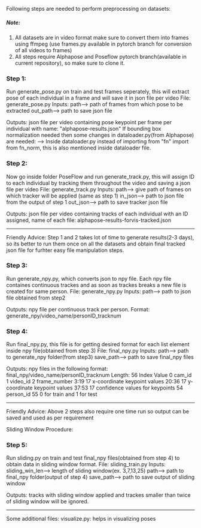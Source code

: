 Following steps are needed to perform preprocessing on datasets:
##### Note: 
1) All datasets are in video format make sure to convert them into frames using ffmpeg (use frames.py available in pytorch branch for conversion of all videos to frames)
2) All steps require Alphapose and Poseflow pytorch branch(available in current repository), so make sure to clone it.

### Step 1:
Run generate_pose.py on train and test frames seperately, this will extract pose of each individual in a frame and will save it in json file per video
File: generate_pose.py
Inputs: path--> path of frames from which pose to be extracted
        out_path--> path to save json file

Outputs: json file per video containing pose keypoint per frame per individual with name:  "alphapose-results.json"
If bounding box normalization needed then some changes in dataloader.py(from Alphapose) are needed:
--> Inside dataloader.py instead of importing from "fn" import from fn_norm, this is also mentioned inside dataloader file.


### Step 2: 
Now go inside folder PoseFlow and run generate_track.py, this will assign ID to each individual by tracking them throughout the video and saving a json file per video
File: generate_track.py
Inputs: path--> give path of frames on which tracker will be applied (same as step 1)
        in_json--> path to json file from the output of step 1
        out_json--> path to save tracker json file
        
Outputs: json file per video containing tracks of each individual with an ID assigned, name of each file: alphapose-results-forvis-tracked.json

 -----------------------------------------------------------------------------------------------
Friendly Advice: Step 1 and 2 takes lot of time to generate results(2-3 days), so its better to run them once on all the datasets and obtain final tracked json file for furhter easy file manipulation steps.
 
 
### Step 3: 
Run generate_npy.py, which converts json to npy file. Each npy file containes continuous trackes and as soon as trackes breaks a new file is created for same person.
File: generate_npy.py
Inputs: path--> path to json file obtained from step2
 
Outputs: npy file per continuous track per person. Format: generate_npy/video_name/personID_tracknum
 
 
### Step 4: 
Run final_npy.py, this file is for getting desired format for each list element inside npy file(obtained from step 3)
File: final_npy.py
Inputs: path--> path to generate_npy folder(from step3)
         save_path--> path to save final_npy files
         
Outputs: npy files in the following format: final_npy/video_name/personID_tracknum
Length: 56 
Index   Value
0       cam_id
1       video_id
2       frame_number
3:19    17 x-coordinate keypoint values
20:36   17 y-coordinate keypoint values
37:53   17 confidence values for keypoints
54      person_id
55      0 for train and 1 for test

 ------------------------------------------------------------------------------------------------
 
Friendly Advice: Above 2 steps also require one time run so output can be saved and used as per requirement

Sliding Window Procedure:

### Step 5: 
Run sliding.py on train and test final_npy files(obtained from step 4) to obtain data in sliding window format.
File: sliding_train.py
Inputs: sliding_win_len--> length of sliding window(ex. 3,7,13,25)
        path--> path to final_npy folder(output of step 4)
        save_path--> path to save output of sliding window

Outputs: tracks with sliding window applied and trackes smaller than twice of sliding window will be ignored.

 -------------------------------------------------------------------------------------------------
 
 Some additional files:
 visualize.py: helps in visualizing poses 
 
 
